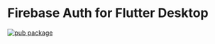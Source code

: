 # Firebase Auth for Flutter Desktop

[![pub package](https://img.shields.io/pub/v/firebase_auth_desktop.svg)](https://pub.dev/packages/firebase_auth_desktop)
